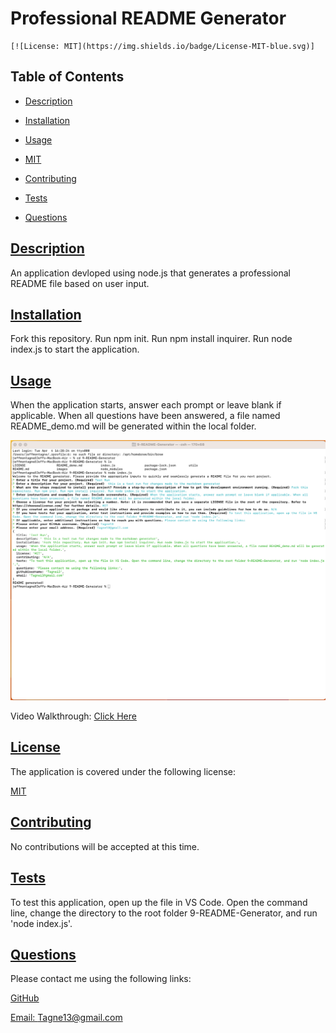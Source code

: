 
  # Professional README Generator

  
    [![License: MIT](https://img.shields.io/badge/License-MIT-blue.svg)]
    

  ## Table of Contents

  * [Description](#description)
  * [Installation](#installation)
  * [Usage](#usage)
  * 
    [MIT](https://choosealicense.com/licenses/mit)
    
  * [Contributing](#contributing)
  * [Tests](#tests)
  * [Questions](#questions)
  
  ## [Description](#table-of-contents)

  An application devloped using node.js that generates a professional README file based on user input.

  ## [Installation](#table-of-contents)

  Fork this repository. Run npm init. Run npm install inquirer. Run node index.js to start the application.

  ## [Usage](#table-of-contents)

  When the application starts, answer each prompt or leave blank if applicable. When all questions have been answered, a file named README_demo.md will be generated within the local folder.

  ![screenshot](images/Screenshot.png)

  Video Walkthrough: [Click Here](https://drive.google.com/file/d/1mma42tS25WP35CsB5RDdd5XHMkB17MXl/view)
  
  ## [License](#table-of-contents)
    
  The application is covered under the following license:
    
    
  [MIT](https://choosealicense.com/licenses/mit)
    
    

  ## [Contributing](#table-of-contents)

  No contributions will be accepted at this time.

  ## [Tests](#table-of-contents)

  To test this application, open up the file in VS Code. Open the command line, change the directory to the root folder 9-README-Generator, and run 'node index.js'.

  ## [Questions](#table-of-contents)

  Please contact me using the following links:

  [GitHub](https://github.com/Tagne13)

  [Email: Tagne13@gmail.com](mailto:Tagne13@gmail.com)
